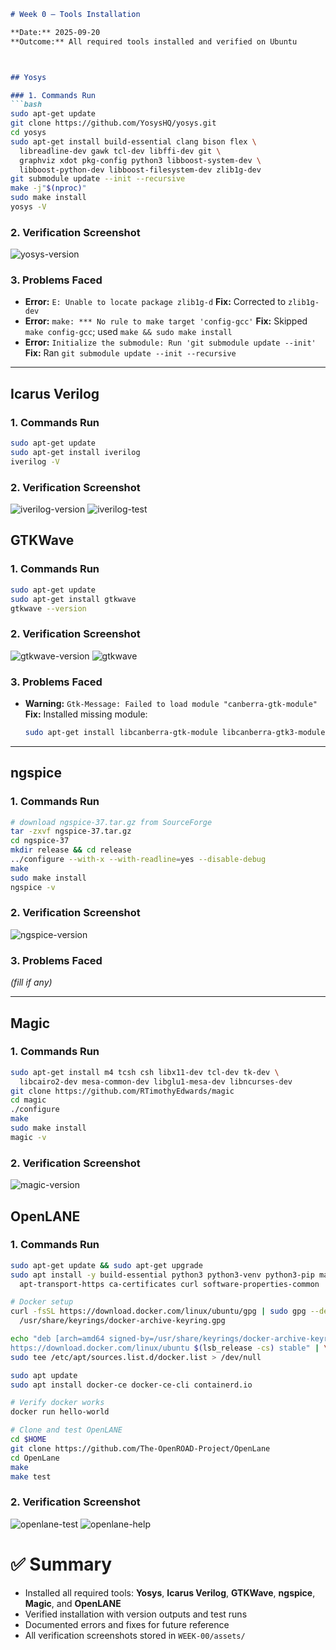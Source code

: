 ````md
# Week 0 – Tools Installation

**Date:** 2025-09-20 
**Outcome:** All required tools installed and verified on Ubuntu



## Yosys

### 1. Commands Run
```bash
sudo apt-get update
git clone https://github.com/YosysHQ/yosys.git
cd yosys
sudo apt-get install build-essential clang bison flex \
  libreadline-dev gawk tcl-dev libffi-dev git \
  graphviz xdot pkg-config python3 libboost-system-dev \
  libboost-python-dev libboost-filesystem-dev zlib1g-dev
git submodule update --init --recursive
make -j"$(nproc)"
sudo make install
yosys -V
````

### 2. Verification Screenshot

![yosys-version](./assets/yosys-version.png)

### 3. Problems Faced

* **Error:** `E: Unable to locate package zlib1g-d`
  **Fix:** Corrected to `zlib1g-dev`
* **Error:** `make: *** No rule to make target 'config-gcc'`
  **Fix:** Skipped `make config-gcc`; used `make && sudo make install`
* **Error:** `Initialize the submodule: Run 'git submodule update --init'`
  **Fix:** Ran `git submodule update --init --recursive`

---

## Icarus Verilog

### 1. Commands Run

```bash
sudo apt-get update
sudo apt-get install iverilog
iverilog -V
```

### 2. Verification Screenshot

![iverilog-version](./assets/iverilog-version.png)
![iverilog-test](./assets/iverilog-test.png)



## GTKWave

### 1. Commands Run

```bash
sudo apt-get update
sudo apt-get install gtkwave
gtkwave --version
```

### 2. Verification Screenshot

![gtkwave-version](./assets/gtkwave-version.png)
![gtkwave](./assets/gtkwave.png)

### 3. Problems Faced

* **Warning:** `Gtk-Message: Failed to load module "canberra-gtk-module"`
  **Fix:** Installed missing module:

  ```bash
  sudo apt-get install libcanberra-gtk-module libcanberra-gtk3-module
  ```

---

## ngspice

### 1. Commands Run

```bash
# download ngspice-37.tar.gz from SourceForge
tar -zxvf ngspice-37.tar.gz
cd ngspice-37
mkdir release && cd release
../configure --with-x --with-readline=yes --disable-debug
make
sudo make install
ngspice -v
```

### 2. Verification Screenshot

![ngspice-version](./assets/ngspice-version.png)

### 3. Problems Faced

*(fill if any)*

---

## Magic

### 1. Commands Run

```bash
sudo apt-get install m4 tcsh csh libx11-dev tcl-dev tk-dev \
  libcairo2-dev mesa-common-dev libglu1-mesa-dev libncurses-dev
git clone https://github.com/RTimothyEdwards/magic
cd magic
./configure
make
sudo make install
magic -v
```

### 2. Verification Screenshot

![magic-version](./assets/magic-version.png)



## OpenLANE

### 1. Commands Run

```bash
sudo apt-get update && sudo apt-get upgrade
sudo apt install -y build-essential python3 python3-venv python3-pip make git \
  apt-transport-https ca-certificates curl software-properties-common

# Docker setup
curl -fsSL https://download.docker.com/linux/ubuntu/gpg | sudo gpg --dearmor -o \
  /usr/share/keyrings/docker-archive-keyring.gpg

echo "deb [arch=amd64 signed-by=/usr/share/keyrings/docker-archive-keyring.gpg] \
https://download.docker.com/linux/ubuntu $(lsb_release -cs) stable" | \
sudo tee /etc/apt/sources.list.d/docker.list > /dev/null

sudo apt update
sudo apt install docker-ce docker-ce-cli containerd.io

# Verify docker works
docker run hello-world

# Clone and test OpenLANE
cd $HOME
git clone https://github.com/The-OpenROAD-Project/OpenLane
cd OpenLane
make
make test
```

### 2. Verification Screenshot

![openlane-test](./assets/openlane-test.png)
![openlane-help](./assets/openlane-help.png)



# ✅ Summary

* Installed all required tools: **Yosys**, **Icarus Verilog**, **GTKWave**, **ngspice**, **Magic**, and **OpenLANE**
* Verified installation with version outputs and test runs
* Documented errors and fixes for future reference
* All verification screenshots stored in `WEEK-00/assets/`

```

